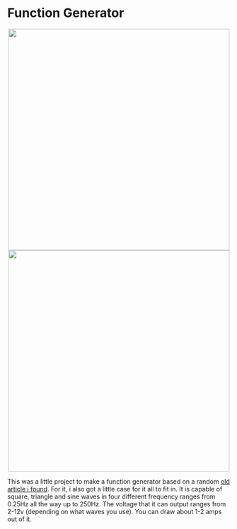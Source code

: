 # Function Generator

<p align="center">
 <img src="https://github.com/kris701/Function-Generator/assets/22596587/11d85615-5639-4161-b7ab-001e2ec1b340" width="500">
 <img src="https://github.com/kris701/Function-Generator/assets/22596587/bae93aee-e2ae-4fd4-9907-0e00100dd605" width="500">
</p>

This was a little project to make a function generator based on a random [old article i found](./oldguide.pdf). 
For it, i also got a little case for it all to fit in. It is capable of square, triangle and sine waves in four different frequency ranges from 0.25Hz all the way up to 250Hz.
The voltage that it can output ranges from 2-12v (depending on what waves you use).
You can draw about 1-2 amps out of it.
